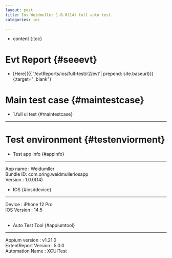 ```yaml
---
layout: post
title: Ios Weidmuller 1.0.0(14) full auto test.
categories: ios

---
```

* content
{:toc}

Evt Report  {#seeevt}
====================================
 + [Here]({{ '/evtReports/ios/full-test/r2/evt'| prepend: site.baseurl}}){:target="_blank"}

Main test case {#maintestcase}
====================================
 
+ 1.full ui test {#maintestcase}
------------------------------------

Test environment {#testenviorment}
====================================
+ Test app info  {#appinfo}
------------------------------------
  App name : Weidumller <br>
  Bundle ID: com.oring.weidmulleriosapp  <br>
  Version : 1.0.0(14)  <br>

+ IOS   {#iosddevice}
------------------------------------
  Device : iPhone 12 Pro <br>
  IOS Version : 14.5 <br><br>

+ Auto Test Tool   {#appiumtool}
------------------------------------
  Appium version : v1.21.0 <br>
  ExtentReport Version : 5.0.0 <br>
  Automation Name  : XCUITest <br><br>


    